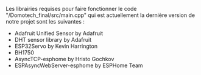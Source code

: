 Les librairies requises pour faire fonctionner le code "/Domotech_final/src/main.cpp" qui est actuellement la dernière version de notre projet sont les suivantes :
 - Adafruit Unified Sensor by Adafruit
 - DHT sensor library by Adafruit
 - ESP32Servo by Kevin Harrington
 - BH1750
 - AsyncTCP-esphome by Hristo Gochkov
 - ESPAsyncWebServer-esphome by ESPHome Team
